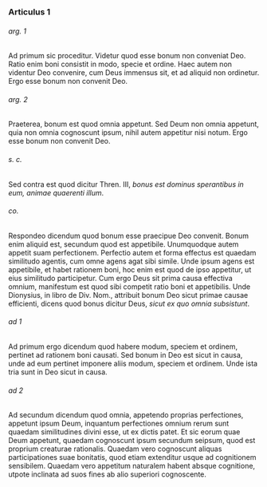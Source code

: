 ### Articulus 1

###### arg. 1
Ad primum sic proceditur. Videtur quod esse bonum non conveniat Deo. Ratio enim boni consistit in modo, specie et ordine. Haec autem non videntur Deo convenire, cum Deus immensus sit, et ad aliquid non ordinetur. Ergo esse bonum non convenit Deo.

###### arg. 2
Praeterea, bonum est quod omnia appetunt. Sed Deum non omnia appetunt, quia non omnia cognoscunt ipsum, nihil autem appetitur nisi notum. Ergo esse bonum non convenit Deo.

###### s. c.
Sed contra est quod dicitur Thren. III, *bonus est dominus sperantibus in eum, animae quaerenti illum*.

###### co.
Respondeo dicendum quod bonum esse praecipue Deo convenit. Bonum enim aliquid est, secundum quod est appetibile. Unumquodque autem appetit suam perfectionem. Perfectio autem et forma effectus est quaedam similitudo agentis, cum omne agens agat sibi simile. Unde ipsum agens est appetibile, et habet rationem boni, hoc enim est quod de ipso appetitur, ut eius similitudo participetur. Cum ergo Deus sit prima causa effectiva omnium, manifestum est quod sibi competit ratio boni et appetibilis. Unde Dionysius, in libro de Div. Nom., attribuit bonum Deo sicut primae causae efficienti, dicens quod bonus dicitur Deus, *sicut ex quo omnia subsistunt*.

###### ad 1
Ad primum ergo dicendum quod habere modum, speciem et ordinem, pertinet ad rationem boni causati. Sed bonum in Deo est sicut in causa, unde ad eum pertinet imponere aliis modum, speciem et ordinem. Unde ista tria sunt in Deo sicut in causa.

###### ad 2
Ad secundum dicendum quod omnia, appetendo proprias perfectiones, appetunt ipsum Deum, inquantum perfectiones omnium rerum sunt quaedam similitudines divini esse, ut ex dictis patet. Et sic eorum quae Deum appetunt, quaedam cognoscunt ipsum secundum seipsum, quod est proprium creaturae rationalis. Quaedam vero cognoscunt aliquas participationes suae bonitatis, quod etiam extenditur usque ad cognitionem sensibilem. Quaedam vero appetitum naturalem habent absque cognitione, utpote inclinata ad suos fines ab alio superiori cognoscente.

